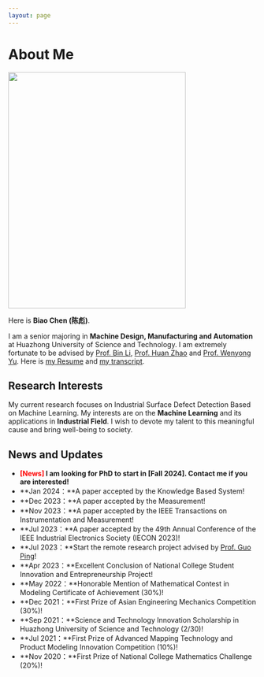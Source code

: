 ```yaml
---
layout: page
---
```


# About Me

<img src="https://max-chenb.github.io/BiaoChen.jpg" class="floatpic" width="360" height="480">

Here is **Biao Chen (陈彪)**.

I am a senior majoring in **Machine Design, Manufacturing and Automation** at Huazhong University of Science and Technology. I am extremely fortunate to be advised by [Prof. Bin Li](http://english.mse.hust.edu.cn/info/1081/2036.htm), [Prof. Huan Zhao](http://english.mse.hust.edu.cn/info/1069/1170.htm) and [Prof. Wenyong Yu](http://english.mse.hust.edu.cn/info/1068/1178.htm). Here is [my Resume](https://max-chenb.github.io/file/CV.pdf) and [my transcript](https://max-chenb.github.io/file/grades.pdf).

## Research Interests

My current research focuses on Industrial Surface Defect Detection Based on Machine Learning. My interests are on the **Machine Learning** and its applications in **Industrial Field**. I wish to devote my talent to this meaningful cause and bring well-being to society.

## News and Updates

- **<font color='red'>[News]</font> I am looking for PhD to start in [Fall 2024]. Contact me if you are interested!**
- **Jan 2024：**A paper accepted by the Knowledge Based System!
- **Dec 2023：**A paper accepted by the Measurement!
- **Nov 2023：**A paper accepted by the IEEE Transactions on Instrumentation and Measurement!
- **Jul 2023：**A paper accepted by the 49th Annual Conference of the IEEE Industrial Electronics Society (IECON 2023)!
- **Jul 2023：**Start the remote research project advised by [Prof. Guo Ping](https://www.mccormick.northwestern.edu/research-faculty/directory/profiles/guo-ping.html)!
- **Apr 2023：**Excellent Conclusion of National College Student Innovation and Entrepreneurship Project!
- **May 2022：**Honorable Mention of Mathematical Contest in Modeling Certificate of Achievement (30%)!
- **Dec 2021：**First Prize of Asian Engineering Mechanics Competition (30%)!
- **Sep 2021：**Science and Technology Innovation Scholarship in Huazhong University of Science and Technology (2/30)!
- **Jul 2021：**First Prize of Advanced Mapping Technology and Product Modeling Innovation Competition (10%)!
- **Nov 2020：**First Prize of National College Mathematics Challenge (20%)!